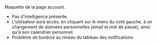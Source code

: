 Maquette de la page account.

- Pas d'intelligence présente.
- L'utilisateur aura accès, en cliquant sur le menu du coté gauche, à un changement de données personnelles (email et mot de passe), ainsi qu'à son calendrier personnel.
- Problème de bordure au niveau du tableau des notifications.
